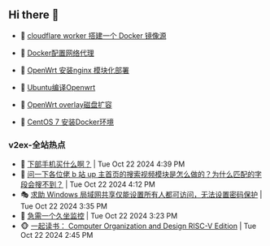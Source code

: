 ## Hi there 👋

<!--
**dkyg666/dkyg666** is a ✨ _special_ ✨ repository because its `README.md` (this file) appears on your GitHub profile.

Here are some ideas to get you started:

- 🔭 I’m currently working on ...
- 🌱 I’m currently learning ...
- 👯 I’m looking to collaborate on ...
- 🤔 I’m looking for help with ...
- 💬 Ask me about ...
- 📫 How to reach me: ...
- 😄 Pronouns: ...
- ⚡ Fun fact: ...
-->

<!-- BLOG-POST-LIST:START -->
- 🦩 [cloudflare worker 搭建一个 Docker 镜像源](http://blog.1996099.xyz/archives/cloudflare-worker-da-jian-yi-ge-docker-jing-xiang-zhan) 

- 🚦 [Docker配置网络代理](http://blog.1996099.xyz/archives/dockerpei-zhi-wang-luo-dai-li) 

- 🫶 [OpenWrt 安装nginx 模块化部署](http://blog.1996099.xyz/archives/openwrt-an-zhuang-nginx-mo-kuai-hua-bu-shu) 

- 🦄 [Ubuntu编译Openwrt](http://blog.1996099.xyz/archives/ubuntuzi-bian-yi-openwrt) 

- 🐻 [OpenWrt overlay磁盘扩容](http://blog.1996099.xyz/archives/openwrt-overlay) 

- 🤖 [CentOS 7 安装Docker环境](http://blog.1996099.xyz/archives/centos-docker) 
<!-- BLOG-POST-LIST:END -->

### v2ex-全站热点
<!-- v2ex:START -->
- 🥸 [下部手机买什么啊？](https://www.v2ex.com/t/1082720#reply4) | Tue Oct 22 2024 4:39 PM
- 🤗 [问一下各位佬 b 站 up 主首页的搜索视频模块是怎么做的？为什么匹配的字段会搜不到？](https://www.v2ex.com/t/1082716#reply0) | Tue Oct 22 2024 4:12 PM
- 🎭 [求助 Windows 局域网共享仅能设置所有人都可访问，无法设置密码保护](https://www.v2ex.com/t/1082711#reply1) | Tue Oct 22 2024 3:35 PM
- 🥷 [急需一个久坐监控](https://www.v2ex.com/t/1082707#reply15) | Tue Oct 22 2024 3:23 PM
- 🐵 [一起读书： Computer Organization and Design RISC-V Edition](https://www.v2ex.com/t/1082698#reply0) | Tue Oct 22 2024 2:45 PM<!-- v2ex:END -->

